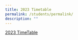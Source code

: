 ```yaml
---
title: 2023 Timetable
permalink: /students/permalink/
description: ""
---
```

[2023 TimeTable](/files/term%202%20tt%20(23%20mar)%20class.pdf)